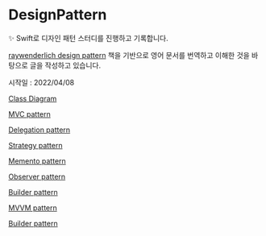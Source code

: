# DesignPattern

✨ Swift로 디자인 패턴 스터디를 진행하고 기록합니다. <p>
[raywenderlich design pattern](https://www.raywenderlich.com/books/design-patterns-by-tutorials) 책을 기반으로 영어 문서를 번역하고 이해한 것을 바탕으로 글을 작성하고 있습니다.

시작일 : 2022/04/08

[Class Diagram](https://rldd.tistory.com/365)<p>
[MVC pattern](https://rldd.tistory.com/366)<p>
[Delegation pattern](https://rldd.tistory.com/366)<p>
[Strategy pattern](https://rldd.tistory.com/371)<p>
[Memento pattern](https://rldd.tistory.com/376)<p>
[Observer pattern](https://rldd.tistory.com/382)<p>
[Builder pattern](https://rldd.tistory.com/383)<p>
[MVVM pattern](https://rldd.tistory.com/384)<p>
[Builder pattern](https://rldd.tistory.com/394)<p>
  
  
